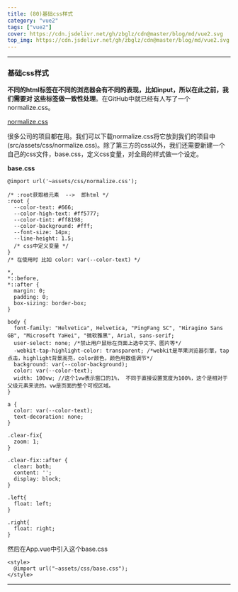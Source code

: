 ```yaml
---
title: (80)基础css样式
category: "vue2"
tags: ["vue2"]
cover: https://cdn.jsdelivr.net/gh/zbglz/cdn@master/blog/md/vue2.svg
top_img: https://cdn.jsdelivr.net/gh/zbglz/cdn@master/blog/md/vue2.svg
---
```


***

### 基础css样式

**不同的html标签在不同的浏览器会有不同的表现，比如input，所以在此之前，我们需要对 这些标签做一致性处理**。在GitHub中就已经有人写了一个normalize.css。

[normalize.css](https://github.com/necolas/normalize.css)


很多公司的项目都在用。我们可以下载normalize.css将它放到我们的项目中(src/assets/css/normalize.css)。除了第三方的css以外，我们还需要新建一个自己的css文件，base.css，定义css变量，对全局的样式做一个设定。

**base.css**


    @import url('~assets/css/normalize.css');
    
    /* :root获取根元素  -->  即html */
    :root {
      --color-text: #666;
      --color-high-text: #ff5777;
      --color-tint: #ff8198;
      --color-background: #fff;
      --font-size: 14px;
      --line-height: 1.5;
      /* css中定义变量 */
    }
    /* 在使用时 比如 color: var(--color-text) */
    
    *,
    *::before,
    *::after {
      margin: 0;
      padding: 0;
      box-sizing: border-box;
    }
    
    body {
      font-family: "Helvetica", Helvetica, "PingFang SC", "Hiragino Sans GB", "Microsoft YaHei", "微软雅黑", Arial, sans-serif;
      user-select: none; /*禁止用户鼠标在页面上选中文字、图片等*/
      -webkit-tap-highlight-color: transparent; /*webkit是苹果浏览器引擎，tap点击，highlight背景高亮，color颜色，颜色用数值调节*/
      background: var(--color-background);
      color: var(--color-text);
      width: 100vw; //这个1vw表示窗口的1%， 不同于直接设置宽度为100%，这个是相对于父级元素来说的。vw是页面的整个可视区域。
    }
    
    a {
      color: var(--color-text);
      text-decoration: none;
    }
    
    .clear-fix{
      zoom: 1;
    }
    
    .clear-fix::after {
      clear: both;
      content: '';
      display: block;
    }
    
    .left{
      float: left;
    }
    
    .right{
      float: right;
    }


然后在App.vue中引入这个base.css


    <style>
      @import url("~assets/css/base.css");
    </style>


***